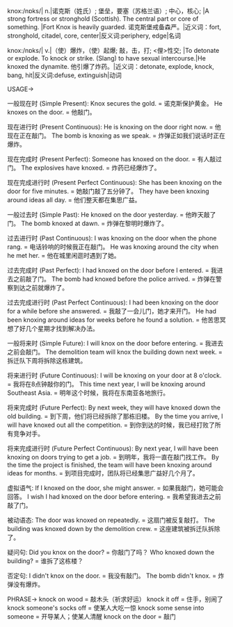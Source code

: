knox:/nɒks/| n.|诺克斯（姓氏）; 堡垒，要塞（苏格兰语）;  中心，核心; |A strong fortress or stronghold (Scottish). The central part or core of something.  |Fort Knox is heavily guarded.  诺克斯堡戒备森严。|近义词：fort, stronghold, citadel, core, center|反义词:periphery, edge|名词


knox:/nɒks/| v.|（使）爆炸，（使）起爆;  敲，击，打;  <俚>性交; |To detonate or explode. To knock or strike. (Slang) to have sexual intercourse.|He knoxed the dynamite. 他引爆了炸药。|近义词：detonate, explode, knock, bang, hit|反义词:defuse, extinguish|动词


USAGE->

一般现在时 (Simple Present):
Knox secures the gold. = 诺克斯保护黄金。
He knoxes on the door. = 他敲门。

现在进行时 (Present Continuous):
He is knoxing on the door right now. = 他现在正在敲门。
The bomb is knoxing as we speak.  = 炸弹正如我们说话时正在爆炸。

现在完成时 (Present Perfect):
Someone has knoxed on the door. = 有人敲过门。
The explosives have knoxed. = 炸药已经爆炸了。

现在完成进行时 (Present Perfect Continuous):
She has been knoxing on the door for five minutes. = 她敲门敲了五分钟了。
They have been knoxing around ideas all day. = 他们整天都在集思广益。


一般过去时 (Simple Past):
He knoxed on the door yesterday. = 他昨天敲了门。
The bomb knoxed at dawn. = 炸弹在黎明时爆炸了。

过去进行时 (Past Continuous):
I was knoxing on the door when the phone rang. = 电话铃响的时候我正在敲门。
He was knoxing around the city when he met her. = 他在城里闲逛时遇到了她。


过去完成时 (Past Perfect):
I had knoxed on the door before I entered. = 我进去之前敲了门。
The bomb had knoxed before the police arrived. = 炸弹在警察到达之前就爆炸了。


过去完成进行时 (Past Perfect Continuous):
I had been knoxing on the door for a while before she answered. = 我敲了一会儿门，她才来开门。
He had been knoxing around ideas for weeks before he found a solution. = 他苦思冥想了好几个星期才找到解决办法。


一般将来时 (Simple Future):
I will knox on the door before entering. = 我进去之前会敲门。
The demolition team will knox the building down next week. = 拆迁队下周将拆除这栋建筑。


将来进行时 (Future Continuous):
I will be knoxing on your door at 8 o'clock. = 我将在8点钟敲你的门。
This time next year, I will be knoxing around Southeast Asia. = 明年这个时候，我将在东南亚各地旅行。


将来完成时 (Future Perfect):
By next week, they will have knoxed down the old building. = 到下周，他们将已经拆除了那栋旧楼。
By the time you arrive, I will have knoxed out all the competition. = 到你到达的时候，我已经打败了所有竞争对手。

将来完成进行时 (Future Perfect Continuous):
By next year, I will have been knoxing on doors trying to get a job. = 到明年，我将一直在敲门找工作。
By the time the project is finished, the team will have been knoxing around ideas for months. = 到项目完成时，团队将已经集思广益好几个月了。


虚拟语气:
If I knoxed on the door, she might answer. = 如果我敲门，她可能会回答。
I wish I had knoxed on the door before entering. = 我希望我进去之前敲了门。


被动语态:
The door was knoxed on repeatedly. = 这扇门被反复敲打。
The building was knoxed down by the demolition crew. = 这座建筑被拆迁队拆除了。


疑问句:
Did you knox on the door? = 你敲门了吗？
Who knoxed down the building? = 谁拆了这栋楼？


否定句:
I didn't knox on the door. = 我没有敲门。
The bomb didn't knox. = 炸弹没有爆炸。

PHRASE->
knock on wood = 敲木头（祈求好运）
knock it off = 住手，别闹了
knock someone's socks off = 使某人大吃一惊
knock some sense into someone =  开导某人；使某人清醒
knock on the door =  敲门
